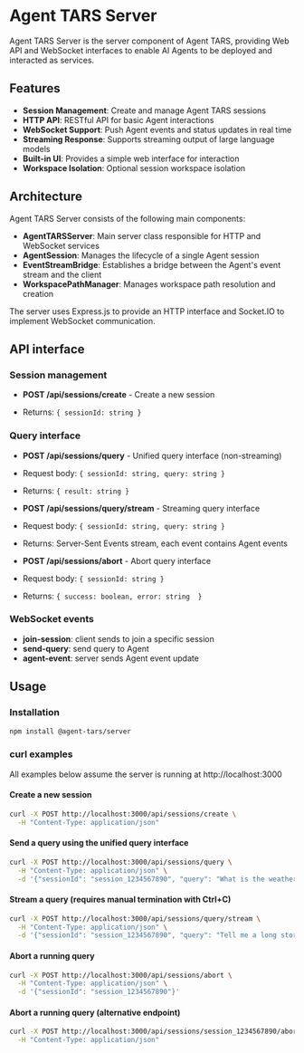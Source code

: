 # Agent TARS Server

Agent TARS Server is the server component of Agent TARS, providing Web API and WebSocket interfaces to enable AI Agents to be deployed and interacted as services.

## Features

- **Session Management**: Create and manage Agent TARS sessions
- **HTTP API**: RESTful API for basic Agent interactions
- **WebSocket Support**: Push Agent events and status updates in real time
- **Streaming Response**: Supports streaming output of large language models
- **Built-in UI**: Provides a simple web interface for interaction
- **Workspace Isolation**: Optional session workspace isolation


## Architecture

Agent TARS Server consists of the following main components:

- **AgentTARSServer**: Main server class responsible for HTTP and WebSocket services
- **AgentSession**: Manages the lifecycle of a single Agent session
- **EventStreamBridge**: Establishes a bridge between the Agent's event stream and the client
- **WorkspacePathManager**: Manages workspace path resolution and creation

The server uses Express.js to provide an HTTP interface and Socket.IO to implement WebSocket communication.


## API interface

### Session management

- **POST /api/sessions/create** - Create a new session

- Returns: `{ sessionId: string }`

### Query interface

- **POST /api/sessions/query** - Unified query interface (non-streaming)

- Request body: `{ sessionId: string, query: string }`

- Returns: `{ result: string }`

- **POST /api/sessions/query/stream** - Streaming query interface

- Request body: `{ sessionId: string, query: string }`

- Returns: Server-Sent Events stream, each event contains Agent events


- **POST /api/sessions/abort** - Abort query interface

- Request body: `{ sessionId: string }`

- Returns: `{ success: boolean, error: string  }`

### WebSocket events

- **join-session**: client sends to join a specific session
- **send-query**: send query to Agent
- **agent-event**: server sends Agent event update

## Usage

### Installation

```bash
npm install @agent-tars/server
```

### curl examples

All examples below assume the server is running at http://localhost:3000

#### Create a new session
```bash
curl -X POST http://localhost:3000/api/sessions/create \
  -H "Content-Type: application/json"
```

#### Send a query using the unified query interface
```bash
curl -X POST http://localhost:3000/api/sessions/query \
  -H "Content-Type: application/json" \
  -d '{"sessionId": "session_1234567890", "query": "What is the weather today?"}'
```

#### Stream a query (requires manual termination with Ctrl+C)
```bash
curl -X POST http://localhost:3000/api/sessions/query/stream \
  -H "Content-Type: application/json" \
  -d '{"sessionId": "session_1234567890", "query": "Tell me a long story"}'
```

#### Abort a running query
```bash
curl -X POST http://localhost:3000/api/sessions/abort \
  -H "Content-Type: application/json" \
  -d '{"sessionId": "session_1234567890"}'
```

#### Abort a running query (alternative endpoint)
```bash
curl -X POST http://localhost:3000/api/sessions/session_1234567890/abort \
  -H "Content-Type: application/json"
```